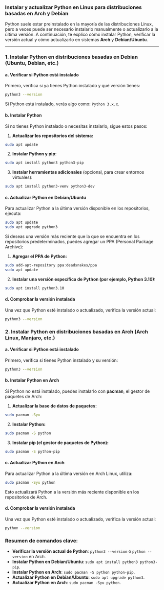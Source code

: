 ### Instalar y actualizar Python en Linux para distribuciones basadas en **Arch** y **Debian**

Python suele estar preinstalado en la mayoría de las distribuciones Linux, pero a veces puede ser necesario instalarlo manualmente o actualizarlo a la última versión. A continuación, te explico cómo instalar Python, verificar la versión actual y cómo actualizarlo en sistemas **Arch** y **Debian/Ubuntu**.

---

### 1. **Instalar Python en distribuciones basadas en Debian (Ubuntu, Debian, etc.)**

#### a. Verificar si Python está instalado

Primero, verifica si ya tienes Python instalado y qué versión tienes:
```bash
python3 --version
```

Si Python está instalado, verás algo como: `Python 3.x.x`.

#### b. Instalar Python

Si no tienes Python instalado o necesitas instalarlo, sigue estos pasos:

1. **Actualizar los repositorios del sistema:**
```bash
sudo apt update
```
2. **Instalar Python y pip:**
```bash
sudo apt install python3 python3-pip
```
3. **Instalar herramientas adicionales** (opcional, para crear entornos virtuales):
```bash
sudo apt install python3-venv python3-dev
```

#### c. Actualizar Python en Debian/Ubuntu

Para actualizar Python a la última versión disponible en los repositorios, ejecuta:
```bash
sudo apt update
sudo apt upgrade python3
```

Si deseas una versión más reciente que la que se encuentra en los repositorios predeterminados, puedes agregar un PPA (Personal Package Archive):

1. **Agregar el PPA de Python:**
```bash
sudo add-apt-repository ppa:deadsnakes/ppa
sudo apt update
```
2. **Instalar una versión específica de Python (por ejemplo, Python 3.10):**
```bash
sudo apt install python3.10
```
#### d. Comprobar la versión instalada

Una vez que Python esté instalado o actualizado, verifica la versión actual:
```bash
python3 --version
```

### 2. **Instalar Python en distribuciones basadas en Arch (Arch Linux, Manjaro, etc.)**

#### a. Verificar si Python está instalado

Primero, verifica si tienes Python instalado y su versión:

```bash
python3 --version
```

#### b. Instalar Python en Arch

Si Python no está instalado, puedes instalarlo con **pacman**, el gestor de paquetes de Arch:

1. **Actualizar la base de datos de paquetes:**
```bash
sudo pacman -Syu
```

2. **Instalar Python:**
```bash
sudo pacman -S python
```

3. **Instalar pip (el gestor de paquetes de Python):**
```bash
sudo pacman -S python-pip
```

#### c. Actualizar Python en Arch

Para actualizar Python a la última versión en Arch Linux, utiliza:
```bash
sudo pacman -Syu python
```

Esto actualizará Python a la versión más reciente disponible en los repositorios de Arch.

#### d. Comprobar la versión instalada

Una vez que Python esté instalado o actualizado, verifica la versión actual:
```bash
python --version
```

### Resumen de comandos clave:

- **Verificar la versión actual de Python**: `python3 --version` o `python --version` en Arch.
- **Instalar Python en Debian/Ubuntu**: `sudo apt install python3 python3-pip`.
- **Instalar Python en Arch**: `sudo pacman -S python python-pip`.
- **Actualizar Python en Debian/Ubuntu**: `sudo apt upgrade python3`.
- **Actualizar Python en Arch**: `sudo pacman -Syu python`.